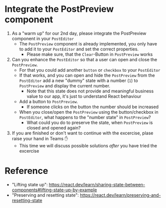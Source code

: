 # Integrate the PostPreview component

1. As a "warm up" for our 2nd day, please integrate the PostPreview component in your `PostEditor`
   - The `PostPreview` component is already implemented, you only have to add it to your `PostEditor` and set the correct properties.
     - Please make sure, that the `Clear`-Button in `PostPreview` works
2. Can you enhance the `PostEditor` so that a user can open and close the `PostPreview`.
   - For that you could add another `button` or `checkbox` to your `PostEditor`
   - If that works, and you can open and hide the `PostPreview` from the `PostEditor` add a new "dummy" state with a number (`1`) to `PostPreview` and display the current number.
     - Note that this state does not provide and meaningful business value to our app, it's just to understand React behaviour
   - Add a button to `PostPreview`.
     - If someone clicks on the button the number should be increased
   - When you close/open the `PostPreview` using the button/checkbox in `PostEditor`, what happens to the "number state" in `PostPreview`?
     - What could you do to preserve the state, when `PostPreview` is closed and opened again?
3. If you are finished or don't want to continue with the excercise, plase raise your hand in Teams ✋
    - This time we will discuss possible solutions _after_ you have tried the excercise
   
# Reference

- "Lifting state up": https://react.dev/learn/sharing-state-between-components#lifting-state-up-by-example
- "Preserving and resetting state": https://react.dev/learn/preserving-and-resetting-state